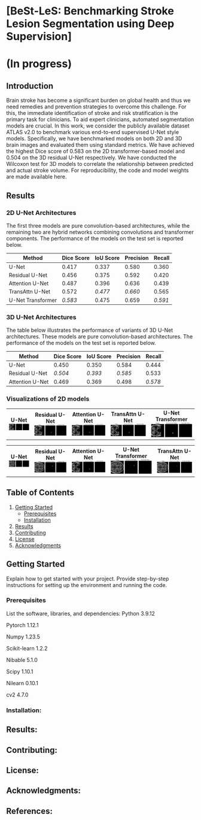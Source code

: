 # [BeSt-LeS: Benchmarking Stroke Lesion Segmentation using Deep Supervision]
# (In progress)
## Introduction

Brain stroke has become a significant burden on global health and thus we need remedies and prevention strategies to overcome this challenge. For this, the immediate identification of stroke and risk stratification is the primary task for clinicians. To aid expert clinicians, automated segmentation models are crucial. In this work, we consider the publicly available dataset ATLAS v2.0 to benchmark various end-to-end supervised U-Net style models. Specifically, we have benchmarked models on both 2D and 3D brain images and evaluated them using standard metrics. We have achieved the highest Dice score of 0.583 on the 2D transformer-based model and 0.504 on the 3D residual U-Net respectively. We have conducted the Wilcoxon test for 3D models to correlate the relationship between predicted and actual stroke volume. For reproducibility, the code and model weights are made  available here.

## Results

### 2D U-Net Architectures

The first three models are pure convolution-based architectures, while the remaining two are hybrid networks combining convolutions and transformer components. The performance of the models on the test set is reported below.

| Method                | Dice Score | IoU Score | Precision | Recall |
|-----------------------|------------|-----------|-----------|--------|
| U-Net                 | 0.417      | 0.337     | 0.580     | 0.360  |
| Residual U-Net        | 0.456      | 0.375     | 0.592     | 0.420  |
| Attention U-Net       | 0.487      | 0.396     | 0.636     | 0.439  |
| TransAttn U-Net       | 0.572      | *0.477*   | *0.660*   | 0.565  |
| U-Net Transformer     | *0.583*    | 0.475     | 0.659     | *0.591*|

### 3D U-Net Architectures

The table below illustrates the performance of variants of 3D U-Net architectures. These models are pure convolution-based architectures. The performance of the models on the test set is reported below.

| Method                | Dice Score | IoU Score | Precision | Recall |
|-----------------------|------------|-----------|-----------|--------|
| U-Net                 | 0.450      | 0.350     | 0.584     | 0.444  |
| Residual U-Net        | *0.504*    | *0.393*   | *0.585*   | 0.533  |
| Attention U-Net       | 0.469      | 0.369     | 0.498     | *0.578*|


### Visualizations of 2D models 

<table>
  <tr>
    <td style="text-align:center"><strong>U-Net</strong><br><img src="docs/sub-r004s004_U-NET.gif" alt="U-Net Visualization" width="400"/></td>
    <td style="text-align:center"><strong>Residual U-Net</strong><br><img src="docs/sub-r004s004_res-UNET.gif" alt="Residual U-Net Visualization" width="400"/></td>
    <td style="text-align:center"><strong>Attention U-Net</strong><br><img src="docs/sub-r004s004_attention-U-NET.gif" alt="Attention U-Net Visualization" width="400"/></td>
    <td style="text-align:center"><strong>TransAttn U-Net</strong><br><img src="docs/sub-r004s004_transattn-UNET.gif" alt="TransAttn U-Net Visualization" width="400"/></td>
    <td style="text-align:center"><strong>U-Net Transformer</strong><br><img src="docs/sub-r004s004_U-NET-Transformer.gif" alt="U-Net Transformer Visualization" width="400"/></td>
  </tr>
</table>

<table>
  <tr>
    <td style="text-align:center"><strong>U-Net</strong><br><img src="docs/sub-r027s050_U-NET.gif" alt="U-Net Visualization" width="400"/></td>
    <td style="text-align:center"><strong>Residual U-Net</strong><br><img src="docs/sub-r027s050_res-U-NET.gif" alt="Residual U-Net Visualization" width="400"/></td>
    <td style="text-align:center"><strong>Attention U-Net</strong><br><img src="docs/sub-r004s004_attention-U-NET.gif" alt="Attention U-Net Visualization" width="400"/></td>
    <td style="text-align:center"><strong>U-Net Transformer</strong><br><img src="docs/sub-r027s050-attnetion-U-NET.gif" alt="U-Net Transformer Visualization" width="400"/></td>
    <td style="text-align:center"><strong>TransAttn U-Net</strong><br><img src="docs/sub-r027s050-U-NET-Transformer.gif" alt="TransAttn U-Net Visualization" width="400"/></td>
  </tr>
</table>


## Table of Contents

1. [Getting Started](#getting-started)
    - [Prerequisites](#prerequisites)
    - [Installation](#installation)
2. [Results](#results)
3. [Contributing](#contributing)
4. [License](#license)
5. [Acknowledgments](#acknowledgments)

## Getting Started

Explain how to get started with your project. Provide step-by-step instructions for setting up the environment and running the code.

### Prerequisites
List the software, libraries, and dependencies:
Python 3.9.12

Pytorch 1.12.1

Numpy 1.23.5

Scikit-learn 1.2.2

Nibable 5.1.0

Scipy 1.10.1

Nilearn 0.10.1

cv2 4.7.0

### Installation:




## Results:

## Contributing:


## License:


## Acknowledgments:


## References:


